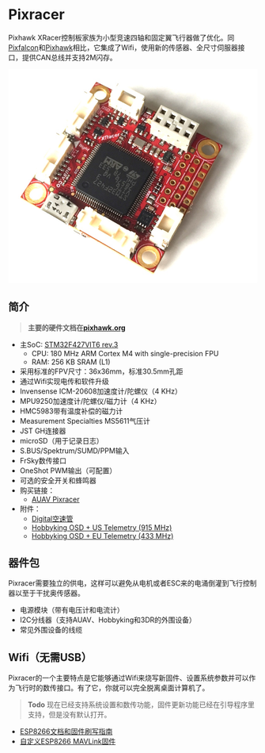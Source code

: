 # Pixracer

Pixhawk XRacer控制板家族为小型竞速四轴和固定翼飞行器做了优化。同[Pixfalcon](../flight_controller/pixfalcon.md)和[Pixhawk](../flight_controller/pixhawk.md)相比，它集成了Wifi，使用新的传感器、全尺寸伺服器接口，提供CAN总线并支持2M闪存。

![](../../assets/hardware/hardware-pixracer.jpg)

## 简介

> **主要的硬件文档在[pixhawk.org](https://pixhawk.org/modules/pixracer)**

  * 主SoC: [STM32F427VIT6 rev.3](http://www.st.com/web/en/catalog/mmc/FM141/SC1169/SS1577/LN1789)
    * CPU: 180 MHz ARM Cortex M4 with single-precision FPU
    * RAM: 256 KB SRAM (L1)
  * 采用标准的FPV尺寸：36x36mm，标准30.5mm孔距
  * 通过Wifi实现电传和软件升级
  * Invensense ICM-20608加速度计/陀螺仪（4 KHz）
  * MPU9250加速度计/陀螺仪/磁力计（4 KHz）
  * HMC5983带有温度补偿的磁力计
  * Measurement Specialties MS5611气压计
  * JST GH连接器
  * microSD（用于记录日志）
  * S.BUS/Spektrum/SUMD/PPM输入
  * FrSky数传接口
  * OneShot PWM输出（可配置）
  * 可选的安全开关和蜂鸣器
  * 购买链接：
    * [AUAV Pixracer](http://www.auav.co/product-p/xr-v1.htm)
  * 附件：
    * [Digital空速管](http://www.hobbyking.com/hobbyking/store/__62752__HKPilot_32_Digital_Air_Speed_Sensor_And_Pitot_Tube_Set.html)
    * [Hobbyking OSD + US Telemetry (915 MHz)](http://www.hobbyking.com/hobbyking/store/__74651__Micro_HKPilot_Telemetry_Radio_Module_with_On_Screen_Display_OSD_unit_915MHz_.html)
    * [Hobbyking OSD + EU Telemetry (433 MHz)](http://www.hobbyking.com/hobbyking/store/__74650__Micro_HKPilot_Telemetry_Radio_Module_with_On_Screen_Display_OSD_unit_433MHz_.html)


## 器件包

Pixracer需要独立的供电，这样可以避免从电机或者ESC来的电涌倒灌到飞行控制器以至于干扰奥传感器。

  * 电源模块（带有电压计和电流计）
  * I2C分线器（支持AUAV、Hobbyking和3DR的外围设备）
  * 常见外围设备的线缆

## Wifi（无需USB）

Pixracer的一个主要特点是它能够通过Wifi来烧写新固件、设置系统参数并可以作为飞行时的数传接口。有了它，你就可以完全脱离桌面计算机了。

> **Todo** 现在已经支持系统设置和数传功能，固件更新功能已经在引导程序里支持，但是没有默认打开。

  * [ESP8266文档和固件刷写指南](https://pixhawk.org/peripherals/8266)
  * [自定义ESP8266 MAVLink固件](https://github.com/dogmaphobic/mavesp8266)
